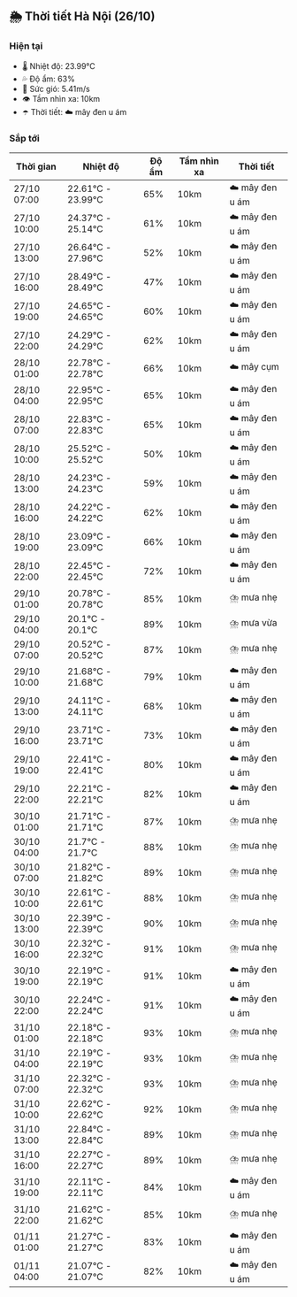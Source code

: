 ## 🌦️ Thời tiết Hà Nội (26/10)

### Hiện tại

- 🌡️ Nhiệt độ: 23.99℃
- 💦 Độ ẩm: 63%
- 💨 Sức gió: 5.41m/s
- 👁️ Tầm nhìn xa: 10km
- ☂️ Thời tiết: ☁️ mây đen u ám

### Sắp tới

| Thời gian | Nhiệt độ | Độ ẩm | Tầm nhìn xa | Thời tiết |
| --- | --- | --- | --- | --- |
| 27/10 07:00 | 22.61℃ - 23.99℃ | 65% | 10km | ☁️ mây đen u ám |
| 27/10 10:00 | 24.37℃ - 25.14℃ | 61% | 10km | ☁️ mây đen u ám |
| 27/10 13:00 | 26.64℃ - 27.96℃ | 52% | 10km | ☁️ mây đen u ám |
| 27/10 16:00 | 28.49℃ - 28.49℃ | 47% | 10km | ☁️ mây đen u ám |
| 27/10 19:00 | 24.65℃ - 24.65℃ | 60% | 10km | ☁️ mây đen u ám |
| 27/10 22:00 | 24.29℃ - 24.29℃ | 62% | 10km | ☁️ mây đen u ám |
| 28/10 01:00 | 22.78℃ - 22.78℃ | 66% | 10km | ☁️ mây cụm |
| 28/10 04:00 | 22.95℃ - 22.95℃ | 65% | 10km | ☁️ mây đen u ám |
| 28/10 07:00 | 22.83℃ - 22.83℃ | 65% | 10km | ☁️ mây đen u ám |
| 28/10 10:00 | 25.52℃ - 25.52℃ | 50% | 10km | ☁️ mây đen u ám |
| 28/10 13:00 | 24.23℃ - 24.23℃ | 59% | 10km | ☁️ mây đen u ám |
| 28/10 16:00 | 24.22℃ - 24.22℃ | 62% | 10km | ☁️ mây đen u ám |
| 28/10 19:00 | 23.09℃ - 23.09℃ | 66% | 10km | ☁️ mây đen u ám |
| 28/10 22:00 | 22.45℃ - 22.45℃ | 72% | 10km | ☁️ mây đen u ám |
| 29/10 01:00 | 20.78℃ - 20.78℃ | 85% | 10km | ⛈️ mưa nhẹ |
| 29/10 04:00 | 20.1℃ - 20.1℃ | 89% | 10km | ⛈️ mưa vừa |
| 29/10 07:00 | 20.52℃ - 20.52℃ | 87% | 10km | ⛈️ mưa nhẹ |
| 29/10 10:00 | 21.68℃ - 21.68℃ | 79% | 10km | ☁️ mây đen u ám |
| 29/10 13:00 | 24.11℃ - 24.11℃ | 68% | 10km | ☁️ mây đen u ám |
| 29/10 16:00 | 23.71℃ - 23.71℃ | 73% | 10km | ☁️ mây đen u ám |
| 29/10 19:00 | 22.41℃ - 22.41℃ | 80% | 10km | ☁️ mây đen u ám |
| 29/10 22:00 | 22.21℃ - 22.21℃ | 82% | 10km | ☁️ mây đen u ám |
| 30/10 01:00 | 21.71℃ - 21.71℃ | 87% | 10km | ⛈️ mưa nhẹ |
| 30/10 04:00 | 21.7℃ - 21.7℃ | 88% | 10km | ⛈️ mưa nhẹ |
| 30/10 07:00 | 21.82℃ - 21.82℃ | 89% | 10km | ⛈️ mưa nhẹ |
| 30/10 10:00 | 22.61℃ - 22.61℃ | 88% | 10km | ⛈️ mưa nhẹ |
| 30/10 13:00 | 22.39℃ - 22.39℃ | 90% | 10km | ⛈️ mưa nhẹ |
| 30/10 16:00 | 22.32℃ - 22.32℃ | 91% | 10km | ⛈️ mưa nhẹ |
| 30/10 19:00 | 22.19℃ - 22.19℃ | 91% | 10km | ☁️ mây đen u ám |
| 30/10 22:00 | 22.24℃ - 22.24℃ | 91% | 10km | ☁️ mây đen u ám |
| 31/10 01:00 | 22.18℃ - 22.18℃ | 93% | 10km | ⛈️ mưa nhẹ |
| 31/10 04:00 | 22.19℃ - 22.19℃ | 93% | 10km | ⛈️ mưa nhẹ |
| 31/10 07:00 | 22.32℃ - 22.32℃ | 93% | 10km | ⛈️ mưa nhẹ |
| 31/10 10:00 | 22.62℃ - 22.62℃ | 92% | 10km | ⛈️ mưa nhẹ |
| 31/10 13:00 | 22.84℃ - 22.84℃ | 89% | 10km | ⛈️ mưa nhẹ |
| 31/10 16:00 | 22.27℃ - 22.27℃ | 89% | 10km | ⛈️ mưa nhẹ |
| 31/10 19:00 | 22.11℃ - 22.11℃ | 84% | 10km | ☁️ mây đen u ám |
| 31/10 22:00 | 21.62℃ - 21.62℃ | 85% | 10km | ⛈️ mưa nhẹ |
| 01/11 01:00 | 21.27℃ - 21.27℃ | 83% | 10km | ☁️ mây đen u ám |
| 01/11 04:00 | 21.07℃ - 21.07℃ | 82% | 10km | ☁️ mây đen u ám |
